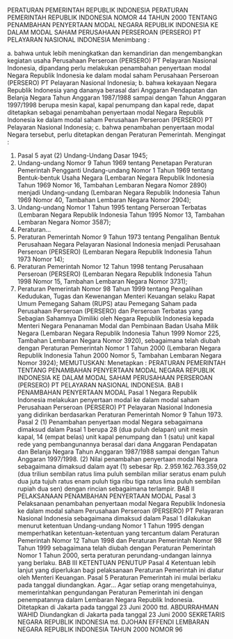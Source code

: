  PERATURAN PEMERINTAH REPUBLIK INDONESIA PERATURAN PEMERINTAH REPUBLIK INDONESIA NOMOR 44 TAHUN 2000 TENTANG PENAMBAHAN PENYERTAAN MODAL NEGARA REPUBLIK INDONESIA KE DALAM MODAL SAHAM PERUSAHAAN PERSEROAN (PERSERO) PT PELAYARAN NASIONAL INDONESIA
Menimbang :

a. bahwa untuk lebih meningkatkan dan kemandirian dan mengembangkan kegiatan usaha Perusahaan Perseroan (PERSERO) PT Pelayaran Nasional Indonesia, dipandang perlu melakukan penambahan penyertaan modal Negara Republik Indonesia ke dalam modal saham Perusahaan Perseroan (PERSERO) PT Pelayaran Nasional Indonesia;
b. bahwa kekayaan Negara Republik Indonesia yang dananya berasal dari Anggaran Pendapatan dan Belanja Negara Tahun Anggaran 1987/1988 sampai dengan Tahun Anggaran 1997/1998 berupa mesin kapal, kapal penumpang dan kapal rede, dapat ditetapkan sebagai penambahan penyertaan modal Negara Republik Indonesia ke dalam modal saham Perusahaan Perseroan (PERSERO) PT Pelayaran Nasional Indonesia;
c. bahwa penambahan penyertaan modal Negara tersebut, perlu ditetapkan dengan Peraturan Pemerintah.
Mengingat :

1. Pasal 5 ayat (2) Undang-Undang Dasar 1945;
2. Undang-undang Nomor 9 Tahun 1969 tentang Penetapan Peraturan Pemerintah Pengganti Undang-undang Nomor 1 Tahun 1969 tentang Bentuk-bentuk Usaha Negara (Lembaran Negara Republik Indonesia Tahun 1969 Nomor 16, Tambahan Lembaran Negara Nomor 2890) menjadi Undang-undang (Lembaran Negara Republik Indonesia Tahun 1969 Nomor 40, Tambahan Lembaran Negara Nomor 2904);
3. Undang-undang Nomor 1 Tahun 1995 tentang Perseroan Terbatas (Lembaran Negara Republik Indonesia Tahun 1995 Nomor 13, Tambahan Lembaran Negara Nomor 3587);
4. Peraturan...
4. Peraturan Pemerintah Nomor 9 Tahun 1973 tentang Pengalihan Bentuk Perusahaan Negara Pelayaran Nasional Indonesia menjadi Perusahaan Perseroan (PERSERO) (Lembaran Negara Republik Indonesia Tahun 1973 Nomor 14);
5. Peraturan Pemerintah Nomor 12 Tahun 1998 tentang Perusahaan Perseroan (PERSERO) (Lembaran Negara Republik Indonesia Tahun 1998 Nomor 15, Tambahan Lembaran Negara Nomor 3731);
6. Peraturan Pemerintah Nomor 98 Tahun 1999 tentang Pengalihan Kedudukan, Tugas dan Kewenangan Menteri Keuangan selaku Rapat Umum Pemegang Saham (RUPS) atau Pemegang Saham pada Perusahaan Perseroan (PERSERO) dan Perseroan Terbatas yang Sebagian Sahamnya Dimiliki oleh Negara Republik Indonesia kepada Menteri Negara Penanaman Modal dan Pembinaan Badan Usaha Milik Negara (Lembaran Negara Republik Indonesia Tahun 1999 Nomor 225, Tambahan Lembaran Negara Nomor 3920), sebagaimana telah diubah dengan Peraturan Pemerintah Nomor 1 Tahun 2000 (Lembaran Negara Republik Indonesia Tahun 2000 Nomor 5, Tambahan Lembaran Negara Nomor 3924);
MEMUTUSKAN:
 Menetapkan : PERATURAN PEMERINTAH TENTANG PENAMBAHAN PENYERTAAN MODAL NEGARA REPUBLIK INDONESIA KE DALAM MODAL SAHAM PERUSAHAAN PERSEROAN (PERSERO) PT PELAYARAN NASIONAL INDONESIA.
BAB I PENAMBAHAN PENYERTAAN MODAL
Pasal 1
Negara Republik Indonesia melakukan penyertaan modal ke dalam modal saham Perusahaan Perseroan (PERSERO) PT Pelayaran Nasional Indonesia yang didirikan berdasarkan Peraturan Pemerintah Nomor 9 Tahun 1973.
Pasal 2
(1) Penambahan penyertaan modal Negara sebagaimana dimaksud dalam Pasal 1 berupa 28 (dua puluh delapan) unit mesin kapal, 14 (empat belas) unit kapal penumpang dan 1 (satu) unit kapal rede yang pembangunannya berasal dari dana Anggaran Pendapatan dan Belanja Negara Tahun Anggaran 1987/1988 sampai dengan Tahun Anggaran 1997/1998.
(2) Nilai penambahan penyertaan modal Negara sebagaimana dimaksud dalam ayat (1) sebesar Rp. 2.959.162.763.359,02 (dua triliun sembilan ratus lima puluh sembilan miliar seratus enam puluh dua juta tujuh ratus enam puluh tiga ribu tiga ratus lima puluh sembilan rupiah dua sen) dengan rincian sebagaimana terlampir.
BAB II PELAKSANAAN PENAMBAHAN PENYERTAAN MODAL
Pasal 3
Pelaksanaan penambahan penyertaan modal Negara Republik Indonesia ke dalam modal saham Perusahaan Perseroan (PERSERO) PT Pelayaran Nasional Indonesia sebagaimana dimaksud dalam Pasal 1 dilakukan menurut ketentuan Undang-undang Nomor 1 Tahun 1995 dengan memperhatikan ketentuan-ketentuan yang tercantum dalam Peraturan Pemerintah Nomor 12 Tahun 1998 dan Peraturan Pemerintah Nomor 98 Tahun 1999 sebagaimana telah diubah dengan Peraturan Pemerintah Nomor 1 Tahun 2000, serta peraturan perundang-undangan lainnya yang berlaku.
BAB III KETENTUAN PENUTUP
Pasal 4
Ketentuan lebih lanjut yang diperlukan bagi pelaksanaan Peraturan Pemerintah ini diatur oleh Menteri Keuangan.
Pasal 5
Peraturan Pemerintah ini mulai berlaku pada tanggal diundangkan. Agar...
Agar setiap orang mengetahuinya, memerintahkan pengundangan Peraturan Pemerintah ini dengan penempatannya dalam Lembaran Negara Republik Indonesia. Ditetapkan di Jakarta pada tanggal 23 Juni 2000 ttd. ABDURRAHMAN WAHID Diundangkan di Jakarta pada tanggal 23 Juni 2000 SEKRETARIS NEGARA REPUBLIK INDONESIA ttd. DJOHAN EFFENDI LEMBARAN NEGARA REPUBLIK INDONESIA TAHUN 2000 NOMOR 96